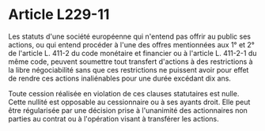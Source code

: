 # Article L229-11

Les statuts d'une société européenne qui n'entend pas offrir au public ses actions, ou qui entend procéder à l'une des offres mentionnées aux 1° et 2° de l'article L. 411-2 du code monétaire et financier ou à l'article L. 411-2-1 du même code, peuvent soumettre tout transfert d'actions à des restrictions à la libre négociabilité sans que ces restrictions ne puissent avoir pour effet de rendre ces actions inaliénables pour une durée excédant dix ans.

Toute cession réalisée en violation de ces clauses statutaires est nulle. Cette nullité est opposable au cessionnaire ou à ses ayants droit. Elle peut être régularisée par une décision prise à l'unanimité des actionnaires non parties au contrat ou à l'opération visant à transférer les actions.
